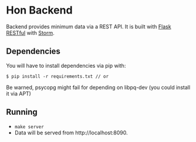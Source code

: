 # Hon Backend

Backend provides minimum data via a REST API. It is built with [Flask RESTful](https://flask-restful.readthedocs.org/en/0.3.2/)
with [Storm](https://storm.canonical.com/).

## Dependencies

You will have to install dependencies via pip with:

```
$ pip install -r requirements.txt // or
```

Be warned, psycopg might fail for depending on libpq-dev (you could install it
via APT)

## Running

* `make server`
* Data will be served from http://localhost:8090.

